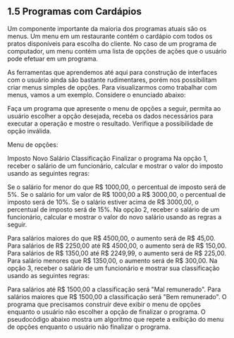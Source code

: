 ## 1.5 Programas com Cardápios

Um componente importante da maioria dos programas atuais são os menus. Um menu em um restaurante contém o cardápio com todos os pratos disponíveis para escolha do cliente. No caso de um programa de computador, um menu contém uma lista de opções de ações que o usuário pode efetuar em um programa.

As ferramentas que aprendemos até aqui para construção de interfaces com o usuário ainda são bastante rudimentares, porém nos possibilitam criar menus simples de opções. Para visualizarmos como trabalhar com menus, vamos a um exemplo. Considere o enunciado abaixo:

Faça um programa que apresente o menu de opções a seguir, permita ao usuário escolher a opção desejada, receba os dados necessários para executar a operação e mostre o resultado. Verifique a possibilidade de opção inválida.

Menu de opções:

Imposto
Novo Salário
Classificação
Finalizar o programa
Na opção 1, receber o salário de um funcionário, calcular e mostrar o valor do imposto usando as seguintes regras:

Se o salário for menor do que R$ 1000,00, o percentual de imposto será de 5%.
Se o salário for um valor de R$ 1000,00 a R$ 3000,00, o percentual de imposto será de 10%.
Se o salário estiver acima de R$ 3000,00, o percentual de imposto será de 15%.
Na opção 2, receber o salário de um funcionário, calcular e mostrar o valor do novo salário usando as regras a seguir.

Para salários maiores do que R$ 4500,00, o aumento será de R$ 45,00.
Para salários de R$ 2250,00 até R$ 4500,00, o aumento será de R$ 150,00.
Para salários de R$ 1350,00 até R$ 2249,99, o aumento será de R$ 225,00.
Para salário menores que R$ 1350,00, o aumento será de R$ 300,00.
Na opção 3, receber o salário de um funcionário e mostrar sua classificação usando as seguintes regras:

Para salários até R$ 1500,00 a classificação será "Mal remunerado".
Para salários maiores que R$ 1500,00 a classificação será "Bem remunerado".
O programa que precisamos construir deve exibir o menu de opções enquanto o usuário não escolher a opção de finalizar o programa. O pseudocódigo abaixo mostra um algoritmo que repete a exibição do menu de opções enquanto o usuário não finalizar o programa. 